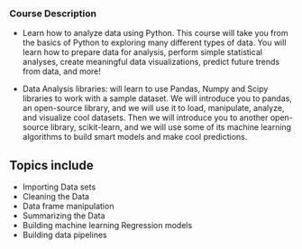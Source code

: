 ### **Course Description**
- Learn how to analyze data using Python. This course will take you from the basics of Python to exploring many different types of data. You will learn how to prepare data for analysis, perform simple statistical analyses, create meaningful data visualizations, predict future trends from data, and more!

- Data Analysis libraries: will learn to use Pandas, Numpy and Scipy libraries to work with a sample dataset. We will introduce you to pandas, an open-source library, and we will use it to load, manipulate, analyze, and visualize cool datasets. Then we will introduce you to another open-source library, scikit-learn, and we will use some of its machine learning algorithms to build smart models and make cool predictions.

## **Topics include**
- Importing Data sets
- Cleaning the Data
- Data frame manipulation
- Summarizing the Data
- Building machine learning Regression models
- Building data pipelines
